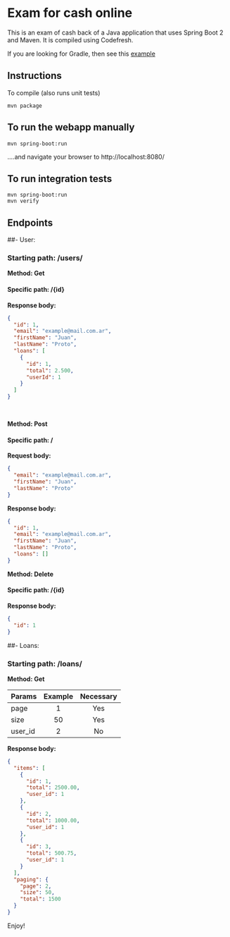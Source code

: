 # Exam for cash online

This is an exam of cash back of a Java application that uses Spring Boot 2 and Maven.
It is compiled using Codefresh.

If you are looking for Gradle, then see this [example](https://github.com/codefresh-contrib/gradle-sample-app)


## Instructions

To compile (also runs unit tests)

```
mvn package
```

## To run the webapp manually

```
mvn spring-boot:run
```

....and navigate your browser to  http://localhost:8080/

## To run integration tests

```
mvn spring-boot:run
mvn verify
```

## Endpoints

##- User:

### Starting path: /users/

**Method: Get**
#### Specific path: /{id}

**Response body:**
```json
{
  "id": 1,
  "email": "example@mail.com.ar",
  "firstName": "Juan",
  "lastName": "Proto",
  "loans": [
    {
      "id": 1,
      "total": 2.500,
      "userId": 1
    }
  ]
}
```
<br/>

**Method: Post**

#### Specific path: /

**Request body:**

```json
{
  "email": "example@mail.com.ar",
  "firstName": "Juan",
  "lastName": "Proto"
}
```

**Response body:**

```json
{
  "id": 1,
  "email": "example@mail.com.ar",
  "firstName": "Juan",
  "lastName": "Proto",
  "loans": []
}
```

**Method: Delete**

#### Specific path: /{id}

**Response body:**
```json
{
  "id": 1
}
```

##- Loans:

### Starting path: /loans/

**Method: Get**

| Params        | Example       | Necessary |
| ------------- |:-------------:|:---------:|
| page          | 1             |Yes        |
| size          | 50            |Yes        |
| user_id       | 2             |No         |

**Response body:**

```json
{
  "items": [
    {
      "id": 1,
      "total": 2500.00,
      "user_id": 1
    },
    {
      "id": 2,
      "total": 1000.00,
      "user_id": 1
    },
    {
      "id": 3,
      "total": 500.75,
      "user_id": 1
    }
  ],
  "paging": {
    "page": 2,
    "size": 50,
    "total": 1500
  }
}
```
Enjoy!
